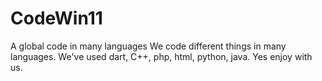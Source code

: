# CodeWin11
A global code in many languages
We code different things in many languages.
We've used dart, C++, php, html, python, java.
Yes enjoy with us.
